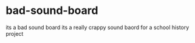 # bad-sound-board
its a bad sound board
its a really crappy sound baord for a school history project
